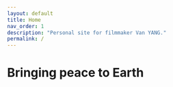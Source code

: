 ```yaml
---
layout: default
title: Home
nav_order: 1
description: "Personal site for filmmaker Van YANG."
permalink: /
---
```


# Bringing peace to Earth
